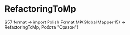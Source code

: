 # RefactoringToMp
S57 format -> import Polish Format MP(Global Mapper 15) -> RefactoringToMp,
Робота "Оризон"!
